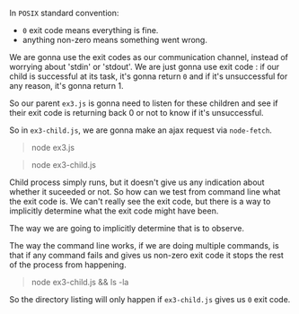 In `POSIX` standard convention:
- `0` exit code means everything is fine.
- anything non-zero means something went wrong.

We are gonna use the exit codes as our communication channel, instead of worrying about 'stdin' or 'stdout'. We are just gonna use exit code : if our child is successful at its task, it's gonna return `0` and if it's unsuccessful for any reason, it's gonna return 1.

So our parent `ex3.js` is gonna need to listen for these children and see if their exit code is returning back 0 or not to know if it's unsuccessful.

So in `ex3-child.js`, we are gonna make an ajax request via `node-fetch`.
<!-- var fetch = require("node-fetch"); -->

<!--
async function main() {
    try {
        let res = await fetch("http://localhost:8039/get-records");

        if (res && res.ok) {
            let records = await res.json();
            if (records && records.length > 0) {
                process.exitCode = 0;
                return;
            }
        }
    } catch (err) {}

    process.exitCode = 1;
}
-->

<!-- TERMINAL -->
> node ex3.js

<!-- OUTPUT:
    Child finished :  1
-->

<!-- TERMINAL -->
> node ex3-child.js

<!-- OUTPUT:
  ex3-child process running.
-->

Child process simply runs, but it doesn't give us any indication about whether it suceeded or not. So how can we test from command line what the exit code is. We can't really see the exit code, but there is a way to implicitly determine what the exit code might have been.

The way we are going to implicitly determine that is to observe.

The way the command line works, if we are doing multiple commands, is that if any command fails and gives us non-zero exit code it stops the rest of the process from happening.

<!-- TERMINAL -->
> node ex3-child.js && ls -la

<!-- OUTPUT:
    ex3-child process running.
    total 20
    drwxr-xr-x 2 ajoncode ajoncode 4096 Mar 22 13:30 .
    drwxr-xr-x 5 ajoncode ajoncode 4096 Mar 22 13:30 ..
    -rw-r--r-- 1 ajoncode ajoncode  513 Mar 22 20:39 ex3-child.js
    -rw-r--r-- 1 ajoncode ajoncode  382 Mar 22 20:39 ex3.js
    -rw-r--r-- 1 ajoncode ajoncode 1887 Mar 22 20:51 README.md
-->


So the directory listing will only happen if `ex3-child.js` gives us `0` exit code.
<!-- `ls -la`: is a directory listing -->

